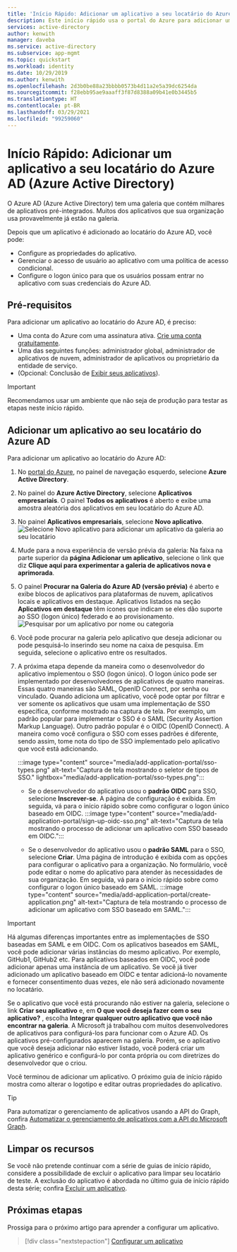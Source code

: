 ```yaml
---
title: 'Início Rápido: Adicionar um aplicativo a seu locatário do Azure AD (Azure Active Directory)'
description: Este início rápido usa o portal do Azure para adicionar um aplicativo de galeria ao locatário do Azure AD (Azure Active Directory).
services: active-directory
author: kenwith
manager: daveba
ms.service: active-directory
ms.subservice: app-mgmt
ms.topic: quickstart
ms.workload: identity
ms.date: 10/29/2019
ms.author: kenwith
ms.openlocfilehash: 2d3b0be88a23bbbb0573b4d11a2e5a39dc6254da
ms.sourcegitcommit: f28ebb95ae9aaaff3f87d8388a09b41e0b3445b5
ms.translationtype: HT
ms.contentlocale: pt-BR
ms.lasthandoff: 03/29/2021
ms.locfileid: "99259060"
---
```

# <a name="quickstart-add-an-application-to-your-azure-active-directory-azure-ad-tenant"></a>Início Rápido: Adicionar um aplicativo a seu locatário do Azure AD (Azure Active Directory)

O Azure AD (Azure Active Directory) tem uma galeria que contém milhares de aplicativos pré-integrados. Muitos dos aplicativos que sua organização usa provavelmente já estão na galeria.

Depois que um aplicativo é adicionado ao locatário do Azure AD, você pode:

- Configure as propriedades do aplicativo.
- Gerenciar o acesso de usuário ao aplicativo com uma política de acesso condicional.
- Configure o logon único para que os usuários possam entrar no aplicativo com suas credenciais do Azure AD.

## <a name="prerequisites"></a>Pré-requisitos

Para adicionar um aplicativo ao locatário do Azure AD, é preciso:

- Uma conta do Azure com uma assinatura ativa. [Crie uma conta gratuitamente](https://azure.microsoft.com/free/?WT.mc_id=A261C142F).
- Uma das seguintes funções: administrador global, administrador de aplicativos de nuvem, administrador de aplicativos ou proprietário da entidade de serviço.
- (Opcional: Conclusão de [Exibir seus aplicativos](view-applications-portal.md)).

>[!IMPORTANT]
>Recomendamos usar um ambiente que não seja de produção para testar as etapas neste início rápido.

## <a name="add-an-app-to-your-azure-ad-tenant"></a>Adicionar um aplicativo ao seu locatário do Azure AD

Para adicionar um aplicativo ao locatário do Azure AD:

1. No [portal do Azure](https://portal.azure.com), no painel de navegação esquerdo, selecione **Azure Active Directory**.
2. No painel do **Azure Active Directory**, selecione **Aplicativos empresariais**. O painel **Todos os aplicativos** é aberto e exibe uma amostra aleatória dos aplicativos em seu locatário do Azure AD.
3. No painel **Aplicativos empresariais**, selecione **Novo aplicativo**. 
    ![Selecione Novo aplicativo para adicionar um aplicativo da galeria ao seu locatário](media/add-application-portal/new-application.png)
4. Mude para a nova experiência de versão prévia da galeria: Na faixa na parte superior da **página Adicionar um aplicativo**, selecione o link que diz **Clique aqui para experimentar a galeria de aplicativos nova e aprimorada**.
5. O painel **Procurar na Galeria do Azure AD (versão prévia)** é aberto e exibe blocos de aplicativos para plataformas de nuvem, aplicativos locais e aplicativos em destaque. Aplicativos listados na seção **Aplicativos em destaque** têm ícones que indicam se eles dão suporte ao SSO (logon único) federado e ao provisionamento. 
    ![Pesquisar por um aplicativo por nome ou categoria](media/add-application-portal/browse-gallery.png)
6. Você pode procurar na galeria pelo aplicativo que deseja adicionar ou pode pesquisá-lo inserindo seu nome na caixa de pesquisa. Em seguida, selecione o aplicativo entre os resultados. 
7. A próxima etapa depende da maneira como o desenvolvedor do aplicativo implementou o SSO (logon único). O logon único pode ser implementado por desenvolvedores de aplicativos de quatro maneiras. Essas quatro maneiras são SAML, OpenID Connect, por senha ou vinculado. Quando adiciona um aplicativo, você pode optar por filtrar e ver somente os aplicativos que usam uma implementação de SSO específica, conforme mostrado na captura de tela. Por exemplo, um padrão popular para implementar o SSO é o SAML (Security Assertion Markup Language). Outro padrão popular é o OIDC (OpenID Connect). A maneira como você configura o SSO com esses padrões é diferente, sendo assim, tome nota do tipo de SSO implementado pelo aplicativo que você está adicionando.

    :::image type="content" source="media/add-application-portal/sso-types.png" alt-text="Captura de tela mostrando o seletor de tipos de SSO." lightbox="media/add-application-portal/sso-types.png":::

    - Se o desenvolvedor do aplicativo usou o **padrão OIDC** para SSO, selecione **Inscrever-se**. A página de configuração é exibida. Em seguida, vá para o início rápido sobre como configurar o logon único baseado em OIDC.
    :::image type="content" source="media/add-application-portal/sign-up-oidc-sso.png" alt-text="Captura de tela mostrando o processo de adicionar um aplicativo com SSO baseado em OIDC.":::

    - Se o desenvolvedor do aplicativo usou o **padrão SAML** para o SSO, selecione **Criar**. Uma página de introdução é exibida com as opções para configurar o aplicativo para a organização. No formulário, você pode editar o nome do aplicativo para atender às necessidades de sua organização. Em seguida, vá para o início rápido sobre como configurar o logon único baseado em SAML.
    :::image type="content" source="media/add-application-portal/create-application.png" alt-text="Captura de tela mostrando o processo de adicionar um aplicativo com SSO baseado em SAML.":::


> [!IMPORTANT]
> Há algumas diferenças importantes entre as implementações de SSO baseadas em SAML e em OIDC. Com os aplicativos baseados em SAML, você pode adicionar várias instâncias do mesmo aplicativo. Por exemplo, GitHub1, GitHub2 etc. Para aplicativos baseados em OIDC, você pode adicionar apenas uma instância de um aplicativo. Se você já tiver adicionado um aplicativo baseado em OIDC e tentar adicioná-lo novamente e fornecer consentimento duas vezes, ele não será adicionado novamente no locatário.

Se o aplicativo que você está procurando não estiver na galeria, selecione o link **Criar seu aplicativo** e, em **O que você deseja fazer com o seu aplicativo?** , escolha **Integrar qualquer outro aplicativo que você não encontrar na galeria**. A Microsoft já trabalhou com muitos desenvolvedores de aplicativos para configurá-los para funcionar com o Azure AD. Os aplicativos pré-configurados aparecem na galeria. Porém, se o aplicativo que você deseja adicionar não estiver listado, você poderá criar um aplicativo genérico e configurá-lo por conta própria ou com diretrizes do desenvolvedor que o criou.

Você terminou de adicionar um aplicativo. O próximo guia de início rápido mostra como alterar o logotipo e editar outras propriedades do aplicativo.

> [!TIP]
> Para automatizar o gerenciamento de aplicativos usando a API do Graph, confira [Automatizar o gerenciamento de aplicativos com a API do Microsoft Graph](/graph/application-saml-sso-configure-api).

## <a name="clean-up-resources"></a>Limpar os recursos

Se você não pretende continuar com a série de guias de início rápido, considere a possibilidade de excluir o aplicativo para limpar seu locatário de teste. A exclusão do aplicativo é abordada no último guia de início rápido desta série; confira [Excluir um aplicativo](delete-application-portal.md).

## <a name="next-steps"></a>Próximas etapas

Prossiga para o próximo artigo para aprender a configurar um aplicativo.
> [!div class="nextstepaction"]
> [Configurar um aplicativo](add-application-portal-configure.md)